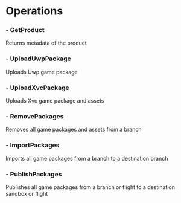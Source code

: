# Operations

### - GetProduct
Returns metadata of the product

### - UploadUwpPackage
Uploads Uwp game package

### - UploadXvcPackage
Uploads Xvc game package and assets

### - RemovePackages
Removes all game packages and assets from a branch

### - ImportPackages
Imports all game packages from a branch to a destination branch

### - PublishPackages
Publishes all game packages from a branch or flight to a destination sandbox or flight

